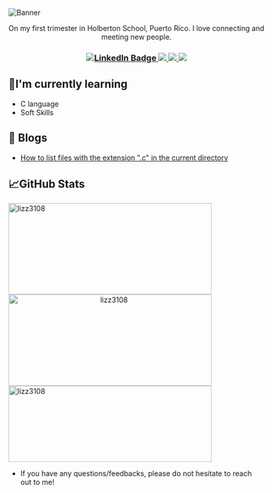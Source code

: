 ![Banner](https://user-images.githubusercontent.com/96942307/193466308-c4f6a930-8ac9-49fd-a950-eb553ec861a5.png)


<p align="center"> On my first trimester in Holberton School, Puerto Rico. I love connecting and meeting new people. </p>
<h3 align="center">
<a href="https://www.linkedin.com/in/lizbeth-garcia-53657a22a/">
<img src="https://img.shields.io/badge/LinkedIn-blue?style=for-the-badge&logo=linkedin&logoColor=white" alt="LinkedIn Badge"/>
</a>

<a href="mailto: lizbethgarcialebron@gmail.com">
<img src="https://img.shields.io/badge/Gmail-D14836?style=for-the-badge&logo=gmail&logoColor=white">
</a>

<a href="https://www.instagram.com/lizzgarleb/">
<img src="https://img.shields.io/badge/Instagram-E4405F?style=for-the-badge&logo=instagram&logoColor=white"/>
</a>

<a href="https://twitter.com/LizzGarleb">
  <img src="https://img.shields.io/badge/twitter-%231DA1F2.svg?&style=for-the-badge&logo=twitter&logoColor=white" />
</a>
</h3>

## 🌱I'm currently learning 

- C language
- Soft Skills
  
 ## :memo: Blogs
- [How to list files with the extension "​.c" in the current directory](https://www.linkedin.com/pulse/how-list-files-extension-c-current-directory-lizbeth-garcia/?trackingId=mKwjGJx5QGSu2v8o3oH3sA%3D%3D)

## 📈GitHub Stats
<p align="left"> <img align="left" src="https://github-readme-stats.vercel.app/api/top-langs?username=lizz3108&show_icons=true&locale=en&layout=compact&theme=tokyonight" alt="lizz3108" width=400 height=180/></p>

<p align="center"> <img align="left" src="https://github-readme-stats.vercel.app/api?username=lizz3108&show_icons=true&theme=tokyonight" alt="lizz3108" width=400 height=180/></p>

<p> &emsp;&emsp;&emsp;&emsp;&emsp; &emsp;&emsp; &emsp;&emsp;&emsp;&emsp;&emsp;&emsp;&emsp;<img align="center" src="https://github-readme-streak-stats.herokuapp.com/?user=lizz3108&theme=tokyonight" alt="lizz3108" width= 400 height=150/> </p>

- If you have any questions/feedbacks, please do not hesitate to reach out to me!
<!---
Lizz3108/Lizz3108 is a ✨ special ✨ repository because its `README.md` (this file) appears on your GitHub profile.
You can click the Preview link to take a look at your changes.
--->

